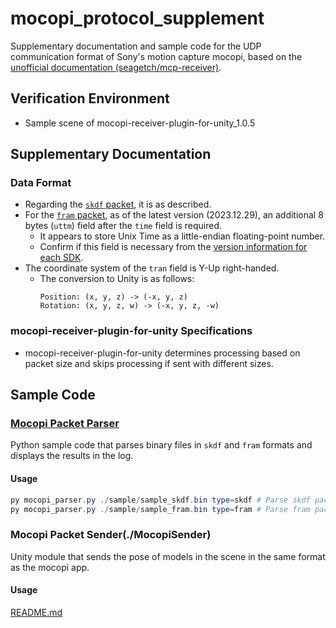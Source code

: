 # mocopi_protocol_supplement

Supplementary documentation and sample code for the UDP communication format of Sony's motion capture mocopi, based on the [unofficial documentation (seagetch/mcp-receiver)](https://github.com/seagetch/mcp-receiver/blob/main/doc/Protocol.md#skdf-packet-structure).

## Verification Environment
- Sample scene of mocopi-receiver-plugin-for-unity_1.0.5

## Supplementary Documentation

### Data Format
- Regarding the [`skdf` packet](https://github.com/seagetch/mcp-receiver/blob/main/doc/Protocol.md#skdf-packet-structure), it is as described.
- For the [`fram` packet](https://github.com/seagetch/mcp-receiver/blob/main/doc/Protocol.md#fram-packet-structure), as of the latest version (2023.12.29), an additional 8 bytes (`uttm`) field after the `time` field is required.
  - It appears to store Unix Time as a little-endian floating-point number.
  - Confirm if this field is necessary from the [version information for each SDK](https://www.sony.net/Products/mocopi-dev/jp/downloads/DownloadInfo.html).
- The coordinate system of the `tran` field is Y-Up right-handed.
  - The conversion to Unity is as follows:
    ```
    Position: (x, y, z) -> (-x, y, z)
    Rotation: (x, y, z, w) -> (-x, y, z, -w)
    ```

### mocopi-receiver-plugin-for-unity Specifications
- mocopi-receiver-plugin-for-unity determines processing based on packet size and skips processing if sent with different sizes.

## Sample Code

### [Mocopi Packet Parser](./parser)
Python sample code that parses binary files in `skdf` and `fram` formats and displays the results in the log.

#### Usage
```powershell
py mocopi_parser.py ./sample/sample_skdf.bin type=skdf # Parse skdf packet format data
py mocopi_parser.py ./sample/sample_fram.bin type=fram # Parse fram packet format data
```

### Mocopi Packet Sender(./MocopiSender)

Unity module that sends the pose of models in the scene in the same format as the mocopi app.

#### Usage
[README.md](./MocopiSender/README.md)
